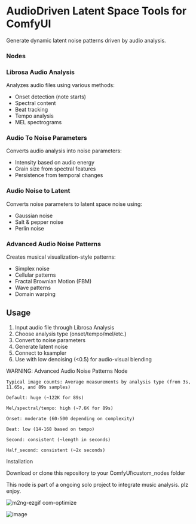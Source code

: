# AudioDriven Latent Space Tools for ComfyUI

Generate dynamic latent noise patterns driven by audio analysis.

### Nodes

### Librosa Audio Analysis
Analyzes audio files using various methods:
- Onset detection (note starts)
- Spectral content
- Beat tracking
- Tempo analysis
- MEL spectrograms

### Audio To Noise Parameters
Converts audio analysis into noise parameters:
- Intensity based on audio energy
- Grain size from spectral features
- Persistence from temporal changes

### Audio Noise to Latent
Converts noise parameters to latent space noise using:
- Gaussian noise
- Salt & pepper noise
- Perlin noise

### Advanced Audio Noise Patterns
Creates musical visualization-style patterns:
- Simplex noise
- Cellular patterns
- Fractal Brownian Motion (FBM)
- Wave patterns
- Domain warping

## Usage

1. Input audio file through Librosa Analysis
2. Choose analysis type (onset/tempo/mel/etc.)
3. Convert to noise parameters
4. Generate latent noise
5. Connect to ksampler
6. Use with low denoising (<0.5) for audio-visual blending

WARNING: Advanced Audio Noise Patterns Node
    
    Typical image counts: Average measurements by analysis type (from 3s, 11.65s, and 89s samples)

    Default: huge (~122K for 89s)
    
    Mel/spectral/tempo: high (~7.6K for 89s)

    Onset: moderate (60-500 depending on complexity) 

    Beat: low (14-168 based on tempo) 

    Second: consistent (~length in seconds) 

    Half_second: consistent (~2x seconds) 

        
Installation

Download or clone this repository to your ComfyUI\custom_nodes folder


This node is part of a ongoing solo project to integrate music analysis. plz enjoy.

![m2ng-ezgif com-optimize](https://github.com/user-attachments/assets/4fd765ef-3d75-48b5-b9e7-ec37bd6052ad)

![image](https://github.com/user-attachments/assets/b5080a53-398b-48c2-bdac-4e8e6890e1f5)



